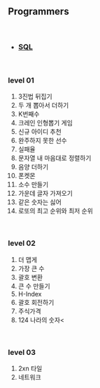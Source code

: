## Programmers

<br>

- ### [SQL](./DB_practice)
<br>

### level 01

<ol>
  <li>3진법 뒤집기</li>
  <li>두 개 뽑아서 더하기</li>
  <li>K번째수</li>
  <li>크레인 인형뽑기 게임</li>
  <li>신규 아이디 추천</li>
  <li>완주하지 못한 선수</li>
  <li>실패율</li>
  <li>문자열 내 마음대로 정렬하기</li>
  <li>음양 더하기</li>
  <li>폰켓몬</li>
  <li>소수 만들기</li>
  <li>가운데 글자 가져오기</li>
  <li>같은 숫자는 싫어</li>
  <li>로또의 최고 순위와 최저 순위</li>
</ol>
<br/>

### level 02

<ol> 
  <li>더 맵게</li>
  <li>가장 큰 수</li>
  <li>괄호 변환</li>
  <li>큰 수 만들기</li>
  <li>H-Index</li>
  <li>괄호 회전하기</li>
  <li>주식가격</li>
  <li>124 나라의 숫자<
</ol>
<br/>

### level 03

<ol>
  <li>2xn 타일</li>
  <li>네트워크</li>
</ol>
